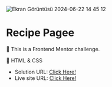 ![Ekran Görüntüsü 2024-06-22 14 45 12](https://github.com/xleyzor/Recipe-page/assets/122406455/8c48cab4-35c1-43c8-81c7-4a4b5b155c1d)

<h1>Recipe Pagee</h1>


🌠 This is a Frontend Mentor challenge.

🌠 HTML & CSS

<ul>
    <li>
    Solution URL: <a href="https://www.frontendmentor.io/solutions/recipe-page-8NOUkvoKCq#comment-6676baf1983369c533f7b383">Click Here!</a>
    </li>
    <li>
    Live site URL: <a href="https://social-links-profile-delta-brown.vercel.app">Click Here!</a>
    </li>
</ul>
